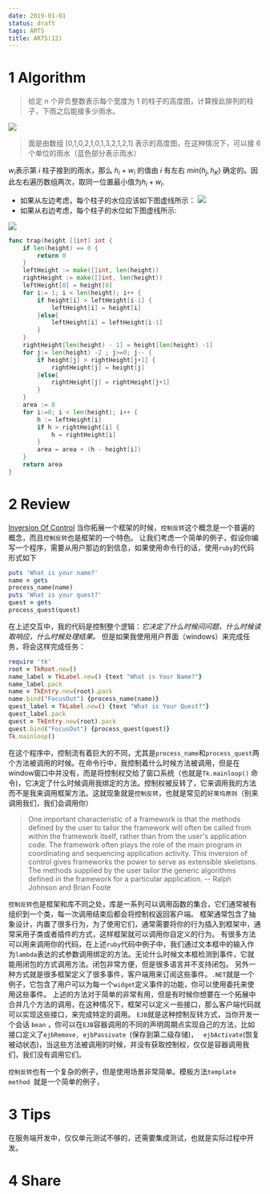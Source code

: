 ```yaml
---
date: 2019-01-01
status: draft
tags: ARTS
title: ARTS(12)
---
```

# 1 Algorithm
>给定 n 个非负整数表示每个宽度为 1 的柱子的高度图，计算按此排列的柱子，下雨之后能接多少雨水。
> 

![](./_image/2019-01-01-12-47-57.jpg)
>面是由数组 [0,1,0,2,1,0,1,3,2,1,2,1] 表示的高度图，在这种情况下，可以接 6 个单位的雨水（蓝色部分表示雨水）

$w_i$表示第 $i$ 柱子接到的雨水，那么 $h_i+w_i$ 的值由 $i$ 有左右 $min(h_j, h_K)$ 确定的。因此左右遍历数组两次，取同一位置最小值为$h_i+w_i$.
- 如果从左边考虑，每个柱子的水位应该如下图虚线所示：
![](./_image/2019-01-01-13-05-09.jpg)
- 如果从右边考虑，每个柱子的水位如下图虚线所示:

![](./_image/2019-01-01-13-07-01.jpg)

```go
func trap(height []int) int {
    if len(height) == 0 {
        return 0
    }
    leftHeight := make([]int, len(height))
    rightHeight := make([]int, len(height))
    leftHeight[0] = height[0]
    for i:= 1; i < len(height); i++ {
        if height[i] > leftHeight[i-1] {
            leftHeight[i] = height[i]
        }else{
            leftHeight[i] = leftHeight[i-1]
        }
    }
    rightHeight[len(height) - 1] = height[len(height) -1]
    for j:= len(height) -2 ; j>=0; j-- {
        if height[j] > rightHeight[j+1] {
            rightHeight[j] = height[j]
        }else{
            rightHeight[j] = rightHeight[j+1]
        }
    }
    area := 0
    for i:=0; i < len(height); i++ {
        h := leftHeight[i]
        if h > rightHeight[i] {
            h = rightHeight[i]
        }
        area = area + (h - height[i])
    }
    return area
}
```
# 2 Review
[Inversion Of Control](https://martinfowler.com/bliki/InversionOfControl.html)
当你拓展一个框架的时候，`控制反转`这个概念是一个普遍的概念，而且`控制反转`也是框架的一个特色。
让我们考虑一个简单的例子，假设你编写一个程序，需要从用户那边的到信息，如果使用命令行的话，使用`ruby`的代码形式如下
```ruby
puts 'What is your name?'
name = gets
process_name(name)
puts 'What is your quest?'
quest = gets
process_quest(quest)
```
在上述交互中，我的代码是控制整个逻辑：*它决定了什么时候问问题，什么时候读取响应，什么时候处理结果。*
但是如果我使用用户界面（windows）来完成任务，将会这样完成任务：
```ruby
require 'tk'
root = TkRoot.new()
name_label = TkLabel.new() {text "What is Your Name?"}
name_label.pack
name = TkEntry.new(root).pack
name.bind("FocusOut") {process_name(name)}
quest_label = TkLabel.new() {text "What is Your Quest?"}
quest_label.pack
quest = TkEntry.new(root).pack
quest.bind("FocusOut") {process_quest(quest)}
Tk.mainloop()
```
在这个程序中，控制流有着巨大的不同，尤其是`process_name`和`process_quest`两个方法被调用的时候。在命令行中，我控制着什么时候方法被调用，但是在window窗口中并没有，而是将控制权交给了窗口系统（也就是`Tk.mainloop()` 命令)，它决定了什么时候调用我绑定的方法。控制权被反转了，它来调用我的方法而不是我来调用框架方法。这就现象就是`控制反转`，也就是常见的`好莱坞原则`（别来调用我们，我们会调用你）
>One important characteristic of a framework is that the methods defined by the user to tailor the framework will often be called from within the framework itself, rather than from the user's application code. The framework often plays the role of the main program in coordinating and sequencing application activity. This inversion of control gives frameworks the power to serve as extensible skeletons. The methods supplied by the user tailor the generic algorithms defined in the framework for a particular application.
-- Ralph Johnson and Brian Foote

`控制反转`也是框架和库不同之处，库是一系列可以调用函数的集合，它们通常被有组织到一个类，每一次调用结束后都会将控制权返回客户端。
框架通常包含了抽象设计，内置了很多行为，为了使用它们，通常需要将你的行为插入到框架中，通常采用子类或者插件的方式，这样框架就可以调用你自定义的行为。
有很多方法可以用来调用你的代码，在上述`ruby`代码中例子中，我们通过文本框中的输入作为`lambda`表达的式参数调用绑定的方法。无论什么时候文本框检测到事件，它就能用闭包的方式调用方法。闭包非常方便，但是很多语言并不支持闭包。
另外一种方式就是很多框架定义了很多事件，客户端用来订阅这些事件。`.NET`就是一个例子，它包含了用户可以为每一个`widget`定义事件的功能，你可以使用委托来使用这些事件。
上述的方法对于简单的非常有用，但是有时候你想要在一个拓展中合并几个方法的调用，在这种情况下，框架可以定义一些接口，那么客户端代码就可以实现这些接口，来完成特定的调用。
`EJB`就是这种控制反转方式，当你开发一个会话 `bean` ，你可以在`EJB`容器调用的不同的声明周期点实现自己的方法，比如接口定义了`ejbRemove, ejbPassivate `(保存到第二级存储)， ` ejbActivate`(恢复被动状态)，当这些方法被调用的时候，并没有获取控制权，仅仅是容器调用我们，我们没有调用它们。

`控制反转`也有一个复杂的例子，但是使用场景非常简单。模板方法`template method `就是一个简单的例子，
# 3 Tips
在服务端开发中，仅仅单元测试不够的，还需要集成测试，也就是实际过程中开发。
# 4 Share

